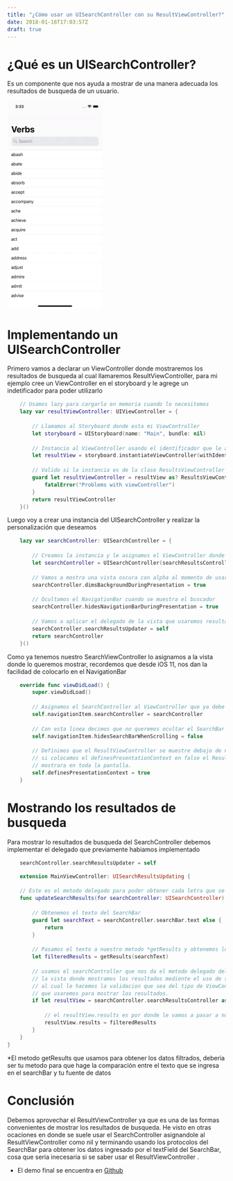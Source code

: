 ```yaml
---
title: "¿Cómo usar un UISearchController con su ResultViewController?"
date: 2018-01-16T17:03:57Z
draft: true
---
```


# ¿Qué es un UISearchController?

Es un componente que nos ayuda a mostrar de una manera adecuada los resultados de busqueda de un usuario.

![](https://github.com/erikfloresq/UISearchControllerDemo/blob/master/UISearchView.gif)

# Implementando un UISearchController

Primero vamos a declarar un ViewController donde mostraremos los resultados de busqueda al cual llamaremos ResultViewController, para mi ejemplo cree un ViewController en el storyboard y le agrege un indetificador para poder utilizarlo

```swift
    // Usamos lazy para cargarlo en memoria cuando lo necesitemos
    lazy var resultViewController: UIViewController = {

        // Llamamos al Storyboard donde esta mi ViewController
        let storyboard = UIStoryboard(name: "Main", bundle: nil)

        // Instancio al ViewController usando el identificador que le asigne
        let resultView = storyboard.instantiateViewController(withIdentifier: "ResultsViewController")

        // Valido si la instancia es de la clase ResultsViewController la cual usaré para mostrar los resultados
        guard let resultViewController = resultView as? ResultsViewController else {
            fatalError("Problems with viewController")
        }
        return resultViewController
    }()
```

Luego voy a crear una instancia del UISearchController y realizar la personalización que deseamos

```swift
    lazy var searchController: UISearchController = {

        // Creamos la instancia y le asignamos el ViewController donde vamos a mostrar los resultados (el ResultViewController lo creamos anteriormente)
        let searchController = UISearchController(searchResultsController: resultViewController)

        // Vamos a mostra una vista oscura con alpha al momento de usar el buscador
        searchController.dimsBackgroundDuringPresentation = true

        // Ocultamos el NavigationBar cuando se muestra el buscador
        searchController.hidesNavigationBarDuringPresentation = true

        // Vamos a aplicar el delegado de la vista que usaremos resultados
        searchController.searchResultsUpdater = self
        return searchController
    }()
```

Como ya tenemos nuestro SearchViewController lo asignamos a la vista donde lo queremos mostrar, recordemos que desde iOS 11, nos dan la facilidad de colocarlo en el NavigationBar

```swift
    override func viewDidLoad() {
        super.viewDidLoad()

        // Asignamos el SearchController al ViewController que ya debe de tener un NavigationBar implementando
        self.navigationItem.searchController = searchController

        // Con esta linea decimos que no queremos ocultar el SearchBar cuando se realize scroll
        self.navigationItem.hidesSearchBarWhenScrolling = false

        // Definimos que el ResultViewController se muestre debajo de nuestro NavigationBar,
        // si colocamos el definesPresentationContext en false el ResultViewController se
        // mostrara en toda la pantalla. 
        self.definesPresentationContext = true
    }
```

# Mostrando los resultados de busqueda

Para mostrar lo resultados de busqueda del SearchController debemos implementar el delegado que previamente habiamos implementado

```swift
    searchController.searchResultsUpdater = self
```

```swift
    extension MainViewController: UISearchResultsUpdating {
    
    // Este es el metodo delegado para poder obtener cada letra que se ingrese en el SearchBar
    func updateSearchResults(for searchController: UISearchController) {

        // Obtenemos el texto del SearchBar
        guard let searchText = searchController.searchBar.text else {
            return
        }

        // Pasamos el texto a nuestro metodo *getResults y obtenemos los datos filtrados
        let filteredResults = getResults(searchText)

        // usamos el searchController que nos da el metodo delegado del cual obtenemos
        // la vista donde mostramos los resultados mediente el uso de searchResultsController,
        // al cual le hacemos la validacion que sea del tipo de ViewController
        // que usaremos para mostrar los resultados.
        if let resultView = searchController.searchResultsController as? ResultsViewController {

            // el resultView.results es por donde le vamos a pasar a nuestra vista de resultado lo resultados que filtramos previamente
            resultView.results = filteredResults
        }
    }
}
```

*El metodo getResults que usamos para obtener los datos filtrados, deberia ser tu metodo para que hage la comparación entre el texto que se ingresa en el searchBar y tu fuente de datos


# Conclusión

Debemos aprovechar el ResultViewController ya que es una de las formas convenientes de mostrar los resultados de busqueda.
He visto en otras ocaciones en donde se suele usar el SearchController asignandole al ResultViewController como nil y terminando usando los protocolos del SearchBar para obtener los datos ingresado por el textField del SearchBar, cosa que seria inecesaria si se saber usar el ResultViewController .

* El demo final se encuentra en [Github](https://github.com/erikfloresq/UISearchControllerDemo)

